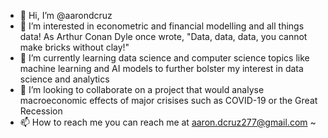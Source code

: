 - 👋 Hi, I’m @aarondcruz
- 👀 I’m interested in econometric and financial modelling and all things data! As Arthur Conan Dyle once wrote, "Data, data, data, you cannot make bricks without clay!"
- 🌱 I’m currently learning data science and computer science topics like machine learning and AI models to further bolster my interest in data science and analytics
- 💞️ I’m looking to collaborate on a project that would analyse macroeconomic effects of major crisises such as COVID-19 or the Great Recession 
- 📫 How to reach me you can reach me at aaron.dcruz277@gmail.com ~

<!---
aarondcruz/aarondcruz is a ✨ special ✨ repository because its `README.md` (this file) appears on your GitHub profile.
You can click the Preview link to take a look at your changes.
--->
